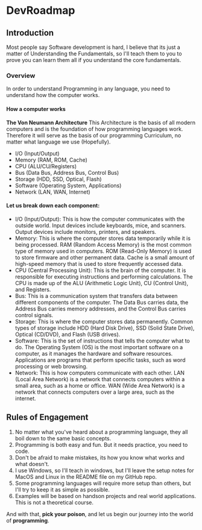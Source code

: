 # DevRoadmap

## Introduction
Most people say Software development is hard, I believe that its just a matter of Understanding the Fundamentals, so I'll teach them to you to prove you can learn them all if you understand the core
fundamentals.

### Overview
In order to understand Programming in any language, you need to understand how the computer works.

#### How a computer works
**The Von Neumann Architecture**
This Architecture is the basis of all modern computers and is the foundation of how programming languages work. Therefore it will serve as the basis of our programming Curriculum, no matter what language we use (Hopefully).
- I/O (Input/Output)
- Memory (RAM, ROM, Cache)
- CPU (ALU/CU/Registers)
- Bus (Data Bus, Address Bus, Control Bus)
- Storage (HDD, SSD, Optical, Flash)
- Software (Operating System, Applications)
- Network (LAN, WAN, Internet)

#### Let us break down each component:
- I/O (Input/Output): This is how the computer communicates with the outside world. Input devices include keyboards, mice, and scanners. Output devices include monitors, printers, and speakers.
- Memory: This is where the computer stores data temporarily while it is being processed. RAM (Random Access Memory) is the most common type of memory used in computers. ROM (Read-Only Memory) is used to store firmware and other permanent data. Cache is a small amount of high-speed memory that is used to store frequently accessed data.
- CPU (Central Processing Unit): This is the brain of the computer. It is responsible for executing instructions and performing calculations. The CPU is made up of the ALU (Arithmetic Logic Unit), CU (Control Unit), and Registers.
- Bus: This is a communication system that transfers data between different components of the computer. The Data Bus carries data, the Address Bus carries memory addresses, and the Control Bus carries control signals.
- Storage: This is where the computer stores data permanently. Common types of storage include HDD (Hard Disk Drive), SSD (Solid State Drive), Optical (CD/DVD), and Flash (USB drives).
- Software: This is the set of instructions that tells the computer what to do. The Operating System (OS) is the most important software on a computer, as it manages the hardware and software resources. Applications are programs that perform specific tasks, such as word processing or web browsing.
- Network: This is how computers communicate with each other. LAN (Local Area Network) is a network that connects computers within a small area, such as a home or office. WAN (Wide Area Network) is a network that connects computers over a large area, such as the internet.

## Rules of Engagement
1. No matter what you've heard about a programming language, they all boil down to the same basic concepts.
2. Programming is both easy and fun. But it needs practice, you need to code.
3. Don't be afraid to make mistakes, its how you know what works and what doesn't.
4. I use Windows, so I'll teach in windows, but I'll leave the setup notes for MacOS and Linux in the README file on my GitHub repo.
5. Some programming languages will require more setup than others, but I'll try to keep it as simple as possible.
6. Examples will be based on handson projects and real world applications. This is not a theoretical course.

And with that, **pick your poison**, and let us begin our journey into the world of **programming**.
